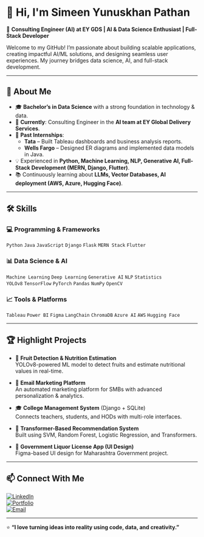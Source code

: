 # 👋 Hi, I'm Simeen Yunuskhan Pathan  

🎯 **Consulting Engineer (AI) at EY GDS | AI & Data Science Enthusiast | Full-Stack Developer**  

Welcome to my GitHub! I’m passionate about building scalable applications, creating impactful AI/ML solutions, and designing seamless user experiences. My journey bridges data science, AI, and full-stack development.

---

## 🚀 About Me  

- 🎓 **Bachelor’s in Data Science** with a strong foundation in technology & data.
- 🏢 **Currently**: Consulting Engineer in the **AI team at EY Global Delivery Services**.
- 🤝 **Past Internships**:  
  - **Tata** – Built Tableau dashboards and business analysis reports.  
  - **Wells Fargo** – Designed ER diagrams and implemented data models in Java.    
- 💡 Experienced in **Python, Machine Learning, NLP, Generative AI, Full-Stack Development (MERN, Django, Flutter)**.
- 📚 Continuously learning about **LLMs, Vector Databases, AI deployment (AWS, Azure, Hugging Face)**.

---

## 🛠️ Skills  

### 💻 Programming & Frameworks  
`Python` `Java` `JavaScript` `Django` `Flask` `MERN Stack` `Flutter`

### 📊 Data Science & AI  
`Machine Learning` `Deep Learning` `Generative AI` `NLP` `Statistics`  
`YOLOv8` `TensorFlow` `PyTorch` `Pandas` `NumPy` `OpenCV`

### 📈 Tools & Platforms  
`Tableau` `Power BI` `Figma` `LangChain` `ChromaDB` `Azure AI` `AWS` `Hugging Face`

---

## 🏆 Highlight Projects  

- 🍇 **Fruit Detection & Nutrition Estimation**  
  YOLOv8-powered ML model to detect fruits and estimate nutritional values in real-time.  

- 📧 **Email Marketing Platform**  
  An automated marketing platform for SMBs with advanced personalization & analytics.  

- 🎓 **College Management System** (Django + SQLite)  
  Connects teachers, students, and HODs with multi-role interfaces.  

- 🤖 **Transformer-Based Recommendation System**  
  Built using SVM, Random Forest, Logistic Regression, and Transformers.  

- 📱 **Government Liquor License App (UI Design)**  
  Figma-based UI design for Maharashtra Government project.  

---

## 📫 Connect With Me  

[![LinkedIn](https://img.shields.io/badge/LinkedIn-blue?logo=linkedin&logoColor=white)](https://www.linkedin.com/in/YOUR-LINKEDIN-ID)  
[![Portfolio](https://img.shields.io/badge/Portfolio-000?logo=githubpages&logoColor=white)](YOUR-PORTFOLIO-LINK)  
[![Email](https://img.shields.io/badge/Email-simeenpathan%40gmail.com-red?logo=gmail&logoColor=white)](mailto:simeenpathan@gmail.com)

---

⭐️ **“I love turning ideas into reality using code, data, and creativity.”**


